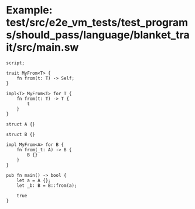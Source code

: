 # Example: test/src/e2e_vm_tests/test_programs/should_pass/language/blanket_trait/src/main.sw

```sway
script;

trait MyFrom<T> {
    fn from(t: T) -> Self;
}

impl<T> MyFrom<T> for T {
    fn from(t: T) -> T {
        t
    }
}

struct A {}

struct B {}

impl MyFrom<A> for B {
    fn from(_t: A) -> B {
        B {}
    }
}

pub fn main() -> bool {
    let a = A {};
    let _b: B = B::from(a);

    true
}
```
